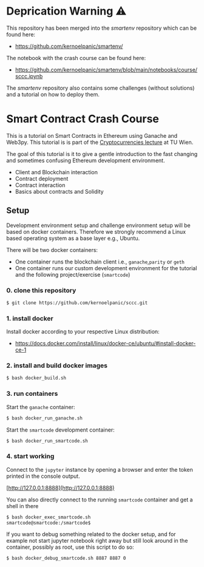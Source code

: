 Deprication Warning ⚠
=====================

This repository has been merged into the *smartenv* repository which can be found here:

* https://github.com/kernoelpanic/smartenv/

The notebook with the crash course can be found here: 

* https://github.com/kernoelpanic/smartenv/blob/main/notebooks/course/sccc.ipynb

The *smartenv* repository also contains some challenges (without solutions) and
a tutorial on how to deploy them. 


Smart Contract Crash Course
===========================

This is a tutorial on Smart Contracts in Ethereum using Ganache and Web3py.
This tutorial is is part of the [Cryptocurrencies lecture](https://tiss.tuwien.ac.at/course/courseDetails.xhtml?dswid=1923&dsrid=980&courseNr=192065&semester=2018W) at TU Wien.

The goal of this tutorial is it to give a gentle introduction to the fast changing and sometimes confusing Ethereum development environment.

* Client and Blockchain interaction
* Contract deployment
* Contract interaction
* Basics about contracts and Solidity

Setup
-----

Development environment setup and challenge environment setup will be based on docker containers. 
Therefore we strongly recommend a Linux based operating system as a base layer e.g., Ubuntu. 

There will be two docker containers:
* One container runs the blockchain client i.e., `ganache`,`parity` or `geth`
* One container runs our custom development environment for the tutorial and the following project/exercise (`smartcode`) 

### 0. clone this repository
```bash
$ git clone https://github.com/kernoelpanic/sccc.git
```

### 1. install docker ###

Install docker according to your respective Linux distribution:

* https://docs.docker.com/install/linux/docker-ce/ubuntu/#install-docker-ce-1

### 2. install and build docker images ###
```bash
$ bash docker_build.sh
```

### 3. run containers ###
Start the `ganache` container:
```bash
$ bash docker_run_ganache.sh 
```

Start the `smartcode` development container:
```bash
$ bash docker_run_smartcode.sh
```

### 4. start working ###
Connect to the `jupyter` instance by opening a browser and enter the token printed in the console output.

[http://127.0.0.1:8888](http://127.0.0.1:8888)

You can also directly connect to the running `smartcode` container and get a shell in there
```bash
$ bash docker_exec_smartcode.sh
smartcode@smartcode:/smartcode$ 
```

If you want to debug something related to the docker setup, and for example not start jupyter notebook right away but still look around in the container, possibly as root, use this script to do so:
```bash
$ bash docker_debug_smartcode.sh 8887 8887 0
```


